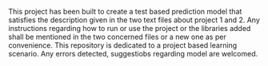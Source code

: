 This project has been built to create a test based prediction model that satisfies the description given in the two text files about project 1 and 2.
Any instructions regarding how to run or use the project or the libraries added shall be mentioned in the two concerned files or a new one as per convenience.
This repository is dedicated to a project based learning scenario.
Any errors detected, suggestiobs regarding model are welcomed.


